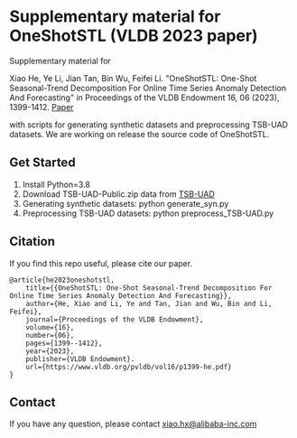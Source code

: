 # Supplementary material for OneShotSTL (VLDB 2023 paper)

Supplementary material for

Xiao He, Ye Li, Jian Tan, Bin Wu, Feifei Li. "OneShotSTL: One-Shot Seasonal-Trend Decomposition For Online Time Series Anomaly Detection And Forecasting" in Proceedings of the VLDB Endowment 16, 06 (2023), 1399-1412. [Paper](https://www.vldb.org/pvldb/vol16/p1399-he.pdf)

with scripts for generating synthetic datasets and preprocessing TSB-UAD datasets. We are working on release the source code of OneShotSTL.

## Get Started
1. Install Python=3.8
2. Download TSB-UAD-Public.zip data from [TSB-UAD](https://github.com/TheDatumOrg/TSB-UAD)
3. Generating synthetic datasets: python generate_syn.py
4. Preprocessing TSB-UAD datasets: python preprocess_TSB-UAD.py 

## Citation
If you find this repo useful, please cite our paper.
```
@article{he2023oneshotstl,
	title={{OneShotSTL: One-Shot Seasonal-Trend Decomposition For Online Time Series Anomaly Detection And Forecasting}},
	author={He, Xiao and Li, Ye and Tan, Jian and Wu, Bin and Li, Feifei},
	journal={Proceedings of the VLDB Endowment},
	volume={16},
	number={06},
	pages={1399--1412},
	year={2023},
	publisher={VLDB Endowment}.
    url={https://www.vldb.org/pvldb/vol16/p1399-he.pdf}
}

```

## Contact
If you have any question, please contact xiao.hx@alibaba-inc.com
